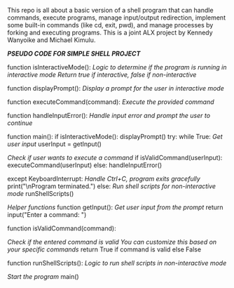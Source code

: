 This repo is all about a basic version of a shell program that can handle commands, execute programs, manage input/output redirection, implement some built-in commands (like cd, exit, pwd), and manage processes by forking and executing programs. This is a joint ALX project by Kennedy Wanyoike and Michael Kimulu.

***PSEUDO CODE FOR SIMPLE SHELL PROJECT***

function isInteractiveMode():
*Logic to determine if the program is running in interactive mode
 Return true if interactive, false if non-interactive*

function displayPrompt():
*Display a prompt for the user in interactive mode*

function executeCommand(command):
*Execute the provided command*

function handleInputError():
*Handle input error and prompt the user to continue*

function main():
	if isInteractiveMode():
		displayPrompt()
		try:
		    while True:
                   *Get user input* 
                   userInput = getInput() 

*Check if user wants to execute a command*
	if isValidCommand(userInput):
		executeCommand(userInput)
		else:
			handleInputError()

except KeyboardInterrupt:
*Handle Ctrl+C, program exits gracefully*
		print("\nProgram terminated.")
		else:
*Run shell scripts for non-interactive mode* 
runShellScripts()

*Helper functions*
function getInput():
  *Get user input from the prompt*
	return input("Enter a command: ")

function isValidCommand(command):

  *Check if the entered command is valid
  You can customize this based on your specific commands*
  return True if command is valid else False

function runShellScripts():
  *Logic to run shell scripts in non-interactive mode*

*Start the program*
main()

